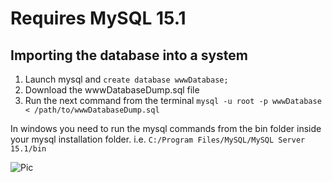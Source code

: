 # Requires MySQL 15.1

## Importing the database into a system

1. Launch mysql and `create database wwwDatabase;`
2. Download the wwwDatabaseDump.sql file
3. Run the next command from the terminal `mysql -u root -p wwwDatabase < /path/to/wwwDatabaseDump.sql`

In windows you need to run the mysql commands from the bin folder inside your mysql installation folder. i.e. `C:/Program Files/MySQL/MySQL Server 15.1/bin`

![Pic](/tables/tables.png)
